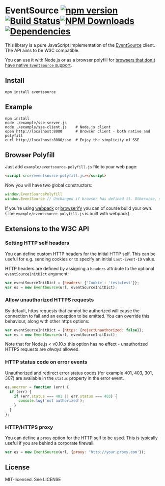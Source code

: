 # EventSource [![npm version](http://img.shields.io/npm/v/eventsource.svg?style=flat-square)](http://browsenpm.org/package/eventsource)[![Build Status](http://img.shields.io/travis/EventSource/eventsource/master.svg?style=flat-square)](https://travis-ci.org/EventSource/eventsource)[![NPM Downloads](https://img.shields.io/npm/dm/eventsource.svg?style=flat-square)](http://npm-stat.com/charts.html?package=eventsource&from=2015-09-01)[![Dependencies](https://img.shields.io/david/EventSource/eventsource.svg?style=flat-square)](https://david-dm.org/EventSource/eventsource)

This library is a pure JavaScript implementation of the [EventSource](https://html.spec.whatwg.org/multipage/server-sent-events.html#server-sent-events) client. The API aims to be W3C compatible.

You can use it with Node.js or as a browser polyfill for
[browsers that don't have native `EventSource` support](http://caniuse.com/#feat=eventsource).

## Install

    npm install eventsource

## Example

    npm install
    node ./example/sse-server.js
    node ./example/sse-client.js    # Node.js client
    open http://localhost:8080      # Browser client - both native and polyfill
    curl http://localhost:8080/sse  # Enjoy the simplicity of SSE

## Browser Polyfill

Just add `example/eventsource-polyfill.js` file to your web page:

```html
<script src=/eventsource-polyfill.js></script>
```

Now you will have two global constructors:

```javascript
window.EventSourcePolyfill
window.EventSource // Unchanged if browser has defined it. Otherwise, same as window.EventSourcePolyfill
```

If you're using [webpack](https://webpack.github.io/) or [browserify](http://browserify.org/)
you can of course build your own. (The `example/eventsource-polyfill.js` is built with webpack).

## Extensions to the W3C API

### Setting HTTP self headers

You can define custom HTTP headers for the initial HTTP self. This can be useful for e.g. sending cookies
or to specify an initial `Last-Event-ID` value.

HTTP headers are defined by assigning a `headers` attribute to the optional `eventSourceInitDict` argument:

```javascript
var eventSourceInitDict = {headers: {'Cookie': 'test=test'}};
var es = new EventSource(url, eventSourceInitDict);
```

### Allow unauthorized HTTPS requests

By default, https requests that cannot be authorized will cause the connection to fail and an exception
to be emitted. You can override this behaviour, along with other https options:

```javascript
var eventSourceInitDict = {https: {rejectUnauthorized: false}};
var es = new EventSource(url, eventSourceInitDict);
```

Note that for Node.js < v0.10.x this option has no effect - unauthorized HTTPS requests are *always* allowed.

### HTTP status code on error events

Unauthorized and redirect error status codes (for example 401, 403, 301, 307) are available in the `status` property in the error event.

```javascript
es.onerror = function (err) {
  if (err) {
    if (err.status === 401 || err.status === 403) {
      console.log('not authorized');
    }
  }
};
```

### HTTP/HTTPS proxy

You can define a `proxy` option for the HTTP self to be used. This is typically useful if you are behind a corporate firewall.

```javascript
var es = new EventSource(url, {proxy: 'http://your.proxy.com'});
```


## License

MIT-licensed. See LICENSE
